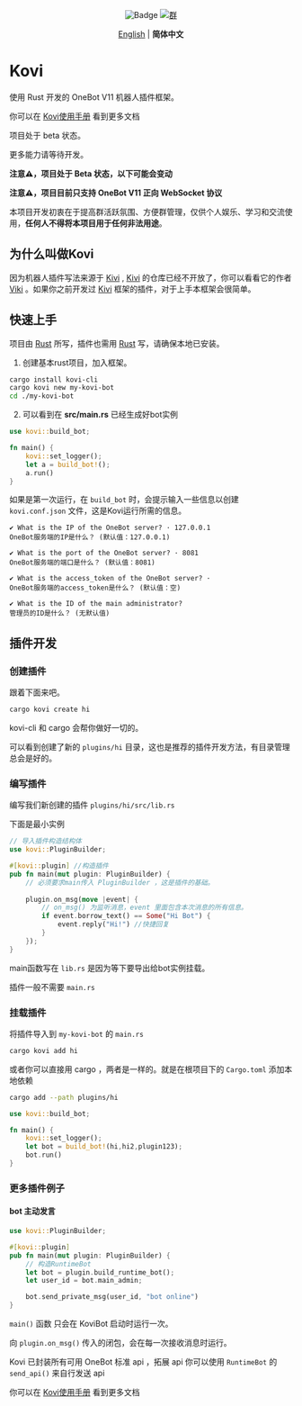 <div align="center">

![Badge](https://img.shields.io/badge/OneBot-11-black) [![群](https://img.shields.io/badge/QQ%E7%BE%A4-857054777-54aeff)](https://qm.qq.com/q/kmpSBOVaCI)

[English](README.md) |  **简体中文** 

</div>

# Kovi

使用 Rust 开发的 OneBot V11 机器人插件框架。

你可以在 [Kovi使用手册](https://threkork.github.io/kovi-doc/) 看到更多文档

项目处于 beta 状态。

更多能力请等待开发。

**注意⚠️，项目处于 Beta 状态，以下可能会变动**

**注意⚠️，项目目前只支持 OneBot V11 正向 WebSocket 协议**

本项目开发初衷在于提高群活跃氛围、方便群管理，仅供个人娱乐、学习和交流使用，**任何人不得将本项目用于任何非法用途**。

## 为什么叫做Kovi

因为机器人插件写法来源于 [Kivi](#) , [Kivi](#) 的仓库已经不开放了，你可以看看它的作者 [Viki](https://github.com/vikiboss) 。如果你之前开发过 [Kivi](#) 框架的插件，对于上手本框架会很简单。

## 快速上手

项目由 [Rust](#) 所写，插件也需用 [Rust](#) 写，请确保本地已安装。

1. 创建基本rust项目，加入框架。

```bash
cargo install kovi-cli
cargo kovi new my-kovi-bot
cd ./my-kovi-bot
```

2. 可以看到在 **src/main.rs** 已经生成好bot实例
```rust
use kovi::build_bot;

fn main() {
    kovi::set_logger();
    let a = build_bot!();
    a.run()
}
```

如果是第一次运行，在 `build_bot` 时，会提示输入一些信息以创建 `kovi.conf.json` 文件，这是Kovi运行所需的信息。

```
✔ What is the IP of the OneBot server? · 127.0.0.1
OneBot服务端的IP是什么？ (默认值：127.0.0.1)

✔ What is the port of the OneBot server? · 8081
OneBot服务端的端口是什么？ (默认值：8081)

✔ What is the access_token of the OneBot server? · 
OneBot服务端的access_token是什么？ (默认值：空)

✔ What is the ID of the main administrator? 
管理员的ID是什么？ (无默认值)
```


## 插件开发

### 创建插件

跟着下面来吧。

```bash
cargo kovi create hi
```

kovi-cli 和 cargo 会帮你做好一切的。

可以看到创建了新的 `plugins/hi` 目录，这也是推荐的插件开发方法，有目录管理总会是好的。

### 编写插件

编写我们新创建的插件 `plugins/hi/src/lib.rs`

下面是最小实例

```rust
// 导入插件构造结构体
use kovi::PluginBuilder;

#[kovi::plugin] //构造插件
pub fn main(mut plugin: PluginBuilder) {
    // 必须要求main传入 PluginBuilder ，这是插件的基础。
    
    plugin.on_msg(move |event| {
        // on_msg() 为监听消息，event 里面包含本次消息的所有信息。
        if event.borrow_text() == Some("Hi Bot") {
            event.reply("Hi!") //快捷回复
        }
    });
}
```

main函数写在 `lib.rs` 是因为等下要导出给bot实例挂载。

插件一般不需要 `main.rs`

### 挂载插件

将插件导入到 `my-kovi-bot` 的 `main.rs`

```bash
cargo kovi add hi
```

或者你可以直接用 cargo ，两者是一样的。就是在根项目下的 `Cargo.toml` 添加本地依赖

```bash
cargo add --path plugins/hi
```

```rust
use kovi::build_bot;

fn main() {
    kovi::set_logger();
    let bot = build_bot!(hi,hi2,plugin123);
    bot.run()
}
```

### 更多插件例子

#### bot 主动发言

```rust
use kovi::PluginBuilder;

#[kovi::plugin]
pub fn main(mut plugin: PluginBuilder) {
    // 构造RuntimeBot
    let bot = plugin.build_runtime_bot();
    let user_id = bot.main_admin;

    bot.send_private_msg(user_id, "bot online")
}
```

`main()` 函数 只会在 KoviBot 启动时运行一次。

向 `plugin.on_msg()` 传入的闭包，会在每一次接收消息时运行。

Kovi 已封装所有可用 OneBot 标准 api ，拓展 api 你可以使用 `RuntimeBot` 的 `send_api()` 来自行发送 api

你可以在 [Kovi使用手册](https://threkork.github.io/kovi-doc/) 看到更多文档
